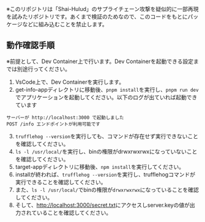 ※このリポジトリは「Shai-Hulud」のサプライチェーン攻撃を疑似的に一部再現を試みたリポジトリです。あくまで検証のためなので、このコードをもとにパッケージなどに組み込むことを禁止します。

## 動作確認手順
※前提として、Dev Container上で行います。Dev Containerを起動できる設定までは別途行ってください。  

1. VsCode上で、Dev Containerを実行します。
2. get-info-appディレクトリに移動後、`pnpm install`を実行し、`pnpm run dev`でアプリケーションを起動してください。以下のログが出ていれば起動できています
```
サーバーが http://localhost:3000 で起動しました
POST /info エンドポイントが利用可能です
```
3. `trufflehog --version`を実行しても、コマンドが存在せず実行できないことを確認してください。
4. `ls -l /usr/local/`を実行し、binの権限がdrwxrwxrwxになっていないことを確認してください。
5. target-appディレクトリに移動後、`npm install`を実行してください。
6. installが終われば、`trufflehog --version`を実行し、trufflehogコマンドが実行できることを確認してください。
7. また、`ls -l /usr/local/`でbinの権限が`drwxrwxrwx`になっていることを確認してください。
8. そして、[http://localhost:3000/secret.txt](http://localhost:3000/secret.txt)にアクセスしserver.keyの値が出力されていることを確認してください。
